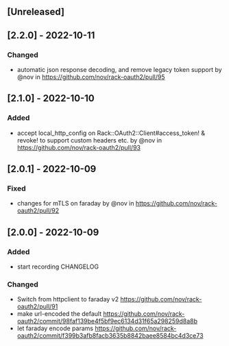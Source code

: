 ## [Unreleased]

## [2.2.0] - 2022-10-11

### Changed

- automatic json response decoding, and remove legacy token support by @nov in https://github.com/nov/rack-oauth2/pull/95

## [2.1.0] - 2022-10-10

### Added

- accept local_http_config on Rack::OAuth2::Client#access_token! & revoke!  to support custom headers etc. by @nov in https://github.com/nov/rack-oauth2/pull/93

## [2.0.1] - 2022-10-09

### Fixed

- changes for mTLS on faraday by @nov in https://github.com/nov/rack-oauth2/pull/92

## [2.0.0] - 2022-10-09

### Added

- start recording CHANGELOG

### Changed

- Switch from httpclient to faraday v2 https://github.com/nov/rack-oauth2/pull/91
- make url-encoded the default https://github.com/nov/rack-oauth2/commit/98faf139be4f5bf9ec6134d31f65a298259d8a8b
- let faraday encode params https://github.com/nov/rack-oauth2/commit/f399b3afb8facb3635b8842baee8584bc4d3ce73
